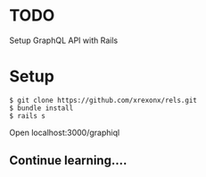 # TODO
Setup GraphQL API with Rails

# Setup
```
$ git clone https://github.com/xrexonx/rels.git
$ bundle install
$ rails s
```
Open localhost:3000/graphiql

## Continue learning....